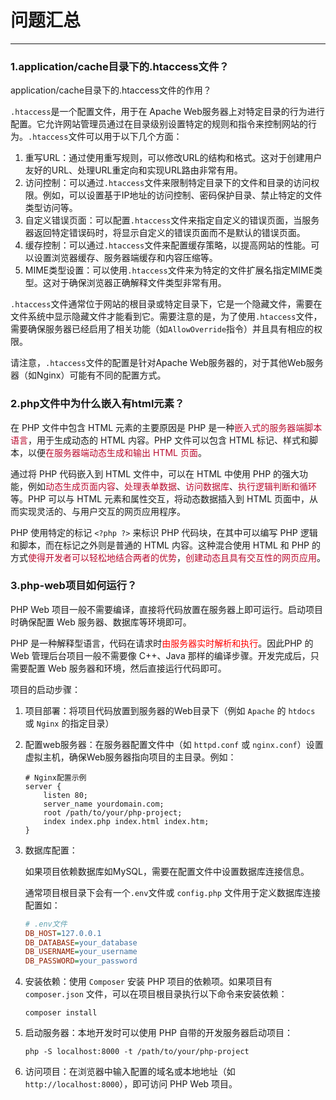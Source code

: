 # 问题汇总

---

### 1.application/cache目录下的.htaccess文件？

application/cache目录下的.htaccess文件的作用？

`.htaccess`是一个配置文件，用于在 Apache Web服务器上对特定目录的行为进行配置。它允许网站管理员通过在目录级别设置特定的规则和指令来控制网站的行为。`.htaccess`文件可以用于以下几个方面：

1. 重写URL：通过使用重写规则，可以修改URL的结构和格式。这对于创建用户友好的URL、处理URL重定向和实现URL路由非常有用。
2. 访问控制：可以通过`.htaccess`文件来限制特定目录下的文件和目录的访问权限。例如，可以设置基于IP地址的访问控制、密码保护目录、禁止特定的文件类型访问等。
3. 自定义错误页面：可以配置`.htaccess`文件来指定自定义的错误页面，当服务器返回特定错误码时，将显示自定义的错误页面而不是默认的错误页面。
4. 缓存控制：可以通过`.htaccess`文件来配置缓存策略，以提高网站的性能。可以设置浏览器缓存、服务器端缓存和内容压缩等。
5. MIME类型设置：可以使用`.htaccess`文件来为特定的文件扩展名指定MIME类型。这对于确保浏览器正确解释文件类型非常有用。

`.htaccess`文件通常位于网站的根目录或特定目录下，它是一个隐藏文件，需要在文件系统中显示隐藏文件才能看到它。需要注意的是，为了使用`.htaccess`文件，需要确保服务器已经启用了相关功能（如`AllowOverride`指令）并且具有相应的权限。

请注意，`.htaccess`文件的配置是针对Apache Web服务器的，对于其他Web服务器（如Nginx）可能有不同的配置方式。

### 2.php文件中为什么嵌入有html元素？

在 PHP 文件中包含 HTML 元素的主要原因是 PHP 是一种<font color='#BAOC2F'>嵌入式的服务器端脚本语言</font>，用于生成动态的 HTML 内容。PHP 文件可以包含 HTML 标记、样式和脚本，以便<font color='#BAOC2F'>在服务器端动态生成和输出 HTML 页面</font>。

通过将 PHP 代码嵌入到 HTML 文件中，可以在 HTML 中使用 PHP 的强大功能，例如<font color='#BAOC2F'>动态生成页面内容</font>、<font color='#BAOC2F'>处理表单数据</font>、<font color='#BAOC2F'>访问数据库</font>、<font color='#BAOC2F'>执行逻辑判断和循环</font>等。PHP 可以与 HTML 元素和属性交互，将动态数据插入到 HTML 页面中，从而实现灵活的、与用户交互的网页应用程序。

PHP 使用特定的标记 `<?php ?>` 来标识 PHP 代码块，在其中可以编写 PHP 逻辑和脚本，而在标记之外则是普通的 HTML 内容。这种混合使用 HTML 和 PHP 的方式<font color='#BAOC2F'>使得开发者可以轻松地结合两者的优势</font>，<font color='#BAOC2F'>创建动态且具有交互性的网页应用</font>。

### 3.php-web项目如何运行？

PHP Web 项目一般不需要编译，直接将代码放置在服务器上即可运行。启动项目时确保配置 Web 服务器、数据库等环境即可。

PHP 是一种解释型语言，代码在请求时<font color="red">由服务器实时解析和执行</font>。因此PHP 的 Web 管理后台项目一般不需要像 C++、Java 那样的编译步骤。开发完成后，只需要配置 Web 服务器和环境，然后直接运行代码即可。

项目的启动步骤：

1. 项目部署：将项目代码放置到服务器的Web目录下（例如 `Apache` 的 `htdocs` 或 `Nginx` 的指定目录）

2. 配置web服务器：在服务器配置文件中（如 `httpd.conf` 或 `nginx.conf`）设置虚拟主机，确保Web服务器指向项目的主目录。例如：

   ```nginx
   # Nginx配置示例
   server {
       listen 80;
       server_name yourdomain.com;
       root /path/to/your/php-project;
       index index.php index.html index.htm;
   }
   ```

3. 数据库配置：

   如果项目依赖数据库如MySQL，需要在配置文件中设置数据库连接信息。

   通常项目根目录下会有一个`.env`文件或 `config.php` 文件用于定义数据库连接配置如：

   ```ini
   # .env文件
   DB_HOST=127.0.0.1
   DB_DATABASE=your_database
   DB_USERNAME=your_username
   DB_PASSWORD=your_password
   ```

4. 安装依赖：使用 `Composer` 安装 PHP 项目的依赖项。如果项目有 `composer.json` 文件，可以在项目根目录执行以下命令来安装依赖：

   ```shell
   composer install
   ```

5. 启动服务器：本地开发时可以使用 PHP 自带的开发服务器启动项目：

   ```shell
   php -S localhost:8000 -t /path/to/your/php-project
   ```

6. 访问项目：在浏览器中输入配置的域名或本地地址（如 `http://localhost:8000`），即可访问 PHP Web 项目。

   





























